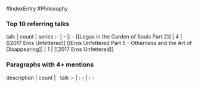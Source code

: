 #IndexEntry #Philosophy

### Top 10 referring talks
talk | count | series
:- | - |: -
[[Logos in the Garden of Souls Part 2]] | 4 | [[2017 Eros Unfettered]]
[[Eros Unfettered Part 5 - Otherness and the Art of Disappearing]] | 1 | [[2017 Eros Unfettered]]

### Paragraphs with 4+ mentions
description | count | &nbsp;&nbsp;talk
:- | : - | : -

